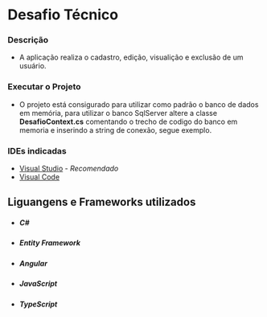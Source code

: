 
# **Desafio Técnico**

### Descrição

 - A aplicação realiza o cadastro, edição, visualição e exclusão de um usuário.


### Executar o Projeto
-  O projeto está consigurado para utilizar como padrão o banco de dados em memória, para utilizar o banco SqlServer altere a classe **DesafioContext.cs** comentando o trecho de codigo do banco em memoria e inserindo a string de conexão, segue exemplo.

### IDEs indicadas
- [Visual Studio] - _Recomendado_
- [Visual Code]

## Liguangens e Frameworks utilizados
- ##### C#
- ##### Entity Framework
- ##### Angular
- ##### JavaScript
- ##### TypeScript


 [Visual Studio]: <https://visualstudio.microsoft.com/pt-br/downloads/>
 [Visual Code]: <https://code.visualstudio.com/download>
